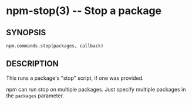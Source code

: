 npm-stop(3) -- Stop a package
=============================

## SYNOPSIS

    npm.commands.stop(packages, callback)

## DESCRIPTION

This runs a package's "stop" script, if one was provided.

npm can run stop on multiple packages. Just specify multiple packages
in the `packages` parameter.
